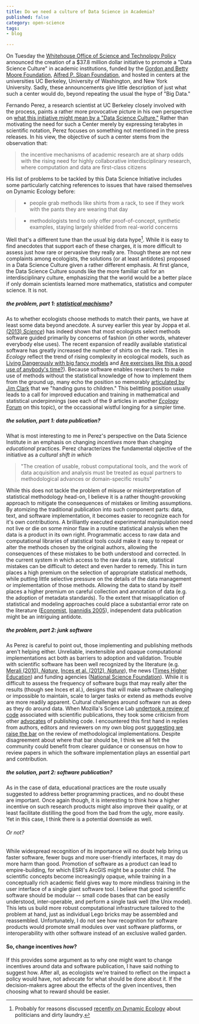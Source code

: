 ```yaml
---
title: Do we need a culture of Data Science in Academia? 
published: false
category: open-science
tags: 
- blog

---
```


On Tuesday the [Whitehouse Office of Science and Technology Policy](http://www.nitrd.gov/nitrdgroups/index.php?title=Data_to_Knowledge_to_Action) announced the creation of a $37.8 million dollar initiative to promote a "Data Science Culture" in academic institutions, funded by the [Gordon and Betty Moore Foundation](http://www.moore.org/newsroom/press-releases/2013/11/12/%20bold_new_partnership_launches_to_harness_potential_of_data_scientists_and_big_data), [Alfred P. Sloan Foundation](http://www.sloan.org/fileadmin/media/files/press_releases/datascience.pdf), and hosted in centers at the universities UC Berkeley, University of Washington, and New York University. Sadly, these announcements give little description of just what such a center would do, beyond repeating the usual the hype of  "Big Data."  

Fernando Perez, a research scientist at UC Berkeley closely involved with the process, paints a rather more provocative picture in his own perspective on [what this initiative might mean by a "Data Science Culture."](http://blog.fperez.org/2013/11/an-ambitious-experiment-in-data-science.html)  Rather than motivating the need for such a Center merely by expressing terabytes in scientific notation, Perez focuses on something not mentioned in the press releases. In his view, the objective of such a center stems from the observation that: 

> the incentive mechanisms of academic research are at sharp odds with the rising need for highly collaborative interdisciplinary research, where computation and data are first-class citizens

His list of problems to be tackled by this Data Science Initiative includes some particularly catching references to issues that have raised themselves on Dynamic Ecology before:  

<!--
> - An incentive structure that favors individualism, hyper-specialization and "novelty" to a toxic extreme
--> 

> - people grab methods like shirts from a rack, to see if they work with the pants they are wearing that day

> - methodologists tend to only offer proof-of-concept, synthetic examples, staying largely shielded from real-world concerns

Well that's a different tune than the usual big data hype[^1]. While it is easy to find anecdotes that support each of these charges, it is more difficult to assess just how rare or pervasive they really are. Though these are not new complaints among ecologists, the solutions (or at least antidotes) proposed in a Data Science Culture given a rather different emphasis.  At first glance, the Data Science Culture sounds like the more familiar call for an interdisciplinary culture, emphasizing that the world would be a better place if only domain scientists learned more mathematics, statistics and computer science.  It is not.  


##### the problem, part 1: [statistical machismo](http://dynamicecology.wordpress.com/2012/09/11/statistical-machismo/)?  

As to whether ecologists choose methods to match their pants, we have at least some data beyond anecdote. A survey earlier this year by Joppa et al. [(2013) _Science_](http://doi.org/10.1126/science.1231535)) has indeed shown that most ecologists select methods software guided primarily by concerns of fashion (in other words, whatever everybody else uses). The recent expansion of readily available statistical software has greatly increased the number of shirts on the rack.  Titles in _Ecology_ reflect the trend of rising complexity in ecological models, such as [Living Dangerously with big fancy models](http://doi.org/10.1890/10-1124.1) and [Are exercises like this a good use of anybody's time?](http://doi.org/10.1890/10-0052.1)).  Because software enables researchers to make use of methods without the statistical knowledge of how to implement them from the ground up, many echo the position so memorably [articulated by Jim Clark](http://press.princeton.edu/titles/8348.html) that we "handing guns to children."  This belittling position usually leads to a call for improved education and training in mathematical and statistical underpinnings (see each of the 9 articles in another [_Ecology_ Forum](http://doi.org/10.1890/08-1402.1) on this topic), or the occassional wistful longing for a simpler time.  

##### the solution, part 1: data publication?  

What is most interesting to me in Perez's perspective on the Data Science Institute in an emphasis on changing _incentives_ more than changing _educational_ practices.  Perez characterizes the fundamental objective of the initiative as a _cultural shift in which_ 

> "The creation of usable, robust computational tools, and the work of data acquisition and analysis must be treated as equal partners to methodological advances or domain-specific results"  

While this does not tackle the problem of misuse or misinterpretation of statistical methodology head-on, I believe it is a rather thought-provoking approach to mitigate the consequences of mistakes or limiting assumptions. By atomizing the traditional publication into such component parts: data, text, and software implementation, it becomes easier to recognize each for it's own contributions.  A brilliantly executed experimental manipulation need not live or die on some minor flaw in a routine statistical analysis when the data is a product in its own right.  Programmatic access to raw data and computational libraries of statistical tools could make it easy to repeat or alter the methods chosen by the original authors, allowing the consequences of these mistakes to be both understood and corrected. In the current system in which access to the raw data is rare, statistical mistakes can be difficult to detect and even harder to remedy. This in turn places a high premium on the selection of appropriate statistical methods, while putting little selective pressure on the details of the data management or implementation of those methods. Allowing the data to stand by itself places a higher premium on careful collection and annotation of data (e.g. the adoption of metadata standards). To the extent that misapplication of statistical and modeling approaches could place a substantial error rate on the literature ([Economist](http://www.economist.com/news/briefing/21588057-scientists-think-science-self-correcting-alarming-degree-it-not-trouble?fsrc=scn/tw_ec/trouble_at_the_lab), [Ioannidis 2005](http://doi.org/10.1371/journal.pmed.0020124)), independent data publication might be an intriguing antidote. 

<!--
Data scales in a way that publications do not, even (or rather, especially) within a particular sub-domain.  Given a single paper on a topic, it is much easier to read the conclusion than replicate it from the data.  Given 1000 papers on the topic vs having the underlying data in a standardized form, it becomes easier to replicate the analyses. Surely that would just lead to nonsense, given the idiosyncrasies of each different experiment that were never meant to be compared in that way?  Surely only by carefully reading not only each paper, but each supplement, can we really understand what was done well enough to replicate or re-analyze it?  Yet we cite papers as if they have demonstrated something in far more generality than all that.   

-->

##### the problem, part 2: junk software 

As Perez is careful to point out, those implementing and publishing methods aren't helping either. Unreliable, inextensible and opaque computational implementations act both as barriers to adoption and validation.  Trouble with scientific software has been well recognized by the literature (e.g. [Merali (2010), _Nature_](http://doi.org/10.1038/467775a), [Inces et al. (2012), _Nature_](http://doi.org/10.1038/nature10836)), the news ([Times Higher Education](http://www.timeshighereducation.co.uk/news/save-your-work-give-software-engineers-a-career-track/2006431.article)) and funding agencies ([National Science Foundation](http://www.nsf.gov/pubs/2013/nsf13525/nsf13525.htm)). While it is difficult to assess the frequency of software bugs that may really alter the results (though see Inces et al.), designs that will make software challenging or impossible to maintain, scale to larger tasks or extend as methods evolve are more readily apparent.  Cultural challenges around software run as deep as they do around data.  When Mozilla's Science Lab [undertook a review of code](http://doi.org/10.1038/501472a) associated with scientific publications, they took some criticism from other [advocates](http://simplystatistics.org/2013/09/26/how-could-code-review-discourage-code-disclosure-reviewers-with-motivation/) of publishing code.  I encountered this first hand in replies from authors, editors and reviewers on my own blog post [suggesting we raise the bar](http://carlboettiger.info/2013/06/13/what-I-look-for-in-software-papers.html) on the review of methodological implementations. Despite disagreement about where that bar should be, I think we all felt the community could benefit from clearer guidance or consensus on how to review papers in which the software implementation plays an essential part and contribution.  


##### the solution, part 2: software publication? 

As in the case of data, educational practices are the route usually suggested to address better programming practices, and no doubt these are important.  Once again though, it is interesting to think how a higher incentive on such research products might also improve their quality, or at least facilitate distilling the good from the bad from the ugly, more easily. Yet in this case, I think there is a potential downside as well.   

###### Or not? 

While widespread recognition of its importance will no doubt help bring us faster software, fewer bugs and more user-friendly interfaces, it may do more harm than good.  Promotion of software as a product can lead to empire-building, for which ESRI's ArcGIS might be a poster child. The scientific concepts become increasingly opaque, while training in a conceptually rich academic field gives way to more mindless training in the user interface of a single giant software tool.  I believe that good scientific software should be modular -- small code bases that can be easily understood, inter-operable, and perform a single task well (the Unix model).  This lets us build more robust computational infrastructure tailored to the problem at hand, just as individual Lego bricks may be assembled and reassembled.   Unfortunately, I do not see how recognition for software products would promote small modules over vast software platforms, or interoperability with other software instead of an exclusive walled garden. 

<!-- include image of lego brick tower?-->


#### So, change incentives _how_?

If this provides some argument as to why one might want to change incentives around data and software publication, I have said nothing to suggest how.  After all, as ecologists we're trained to reflect on the impact a policy would have, not advocate for what should be done about it.  If the decision-makers agree about the effects of the given incentives, then choosing what to reward should be easier.  


<!--
#### Data Science Culture is Data Sharing Culture? 

In raising these questions, Perez brings the role of a Data Science Institute down from the clouds of superficial pattern-finding in astronomically large data sets that bear no resemblance to what most of us work on, and places front and center the challenges of designing, selecting, implementing and interpreting the richer statistical analyses we face each day. In the process of bolstering the data and methodology upon which we base research today, we may open up the doors to better, faster, and bigger science tomorrow.  

-->


[^1]: Probably for reasons discussed [recently on Dynamic Ecology](http://dynamicecology.wordpress.com/2013/11/07/the-one-true-route-to-good-science-is/comment-page-1/#comment-20373) about politicians and dirty laundry. 

[^2]: keeping with the Dynamic Ecology blog tradition of "half-baked analogies to economics."

